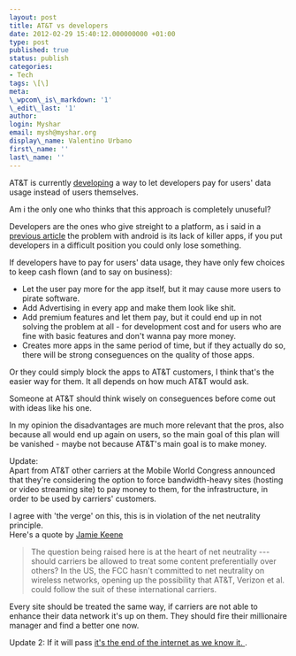 ```yaml
---
layout: post
title: AT&T vs developers
date: 2012-02-29 15:40:12.000000000 +01:00
type: post
published: true
status: publish
categories:
- Tech
tags: \[\]
meta:
\_wpcom\_is\_markdown: '1'
\_edit\_last: '1'
author:
login: Myshar
email: mysh@myshar.org
display\_name: Valentino Urbano
first\_name: ''
last\_name: ''
---
```


AT&T is currently [developing][0] a way to let developers pay for users' data usage instead of users themselves.

Am i the only one who thinks that this approach is completely unuseful?

Developers are the ones who give streight to a platform, as i said in a [previous article][1] the problem with android is its lack of killer apps, if you put developers in a difficult position you could only lose something.

If developers have to pay for users' data usage, they have only few choices to keep cash flown (and to say on business):

* Let the user pay more for the app itself, but it may cause more users to pirate software.
* Add Advertising in every app and make them look like shit.
* Add premium features and let them pay, but it could end up in not solving the problem at all - for development cost and for users who are fine with basic features and don't wanna pay more money.
* Creates more apps in the same period of time, but if they actually do so, there will be strong conseguences on the quality of those apps.

Or they could simply block the apps to AT&T customers, I think that's the easier way for them. It all depends on how much AT&T would ask.

Someone at AT&T should think wisely on conseguences before come out with ideas like his one.

In my opinion the disadvantages are much more relevant that the pros, also because all would end up again on users, so the main goal of this plan will be vanished - maybe not because AT&T's main goal is to make money.

Update:  
Apart from AT&T other carriers at the Mobile World Congress announced that they're considering the option to force bandwidth-heavy sites (hosting or video streaming site) to pay money to them, for the infrastructure, in order to be used by carriers' customers.

I agree with 'the verge' on this, this is in violation of the net neutrality principle.  
Here's a quote by [Jamie Keene ][2]

> The question being raised here is at the heart of net neutrality --- should carriers be allowed to treat some content preferentially over others? In the US, the FCC hasn't committed to net neutrality on wireless networks, opening up the possibility that AT&T, Verizon et al. could follow the suit of these international carriers.

Every site should be treated the same way, if carriers are not able to enhance their data network it's up on them. They should fire their millionaire manager and find a better one now.

Update 2: If it will pass [it's the end of the internet as we know it. ][3].


[0]: http://www.theverge.com/2012/2/27/2828345/att-mobile-app-data-fee-developer-plan
[1]: http://anythingapple.altervista.org/2012/02/anthem-of-a-new-blog/
[2]: http://www.theverge.com/2012/2/28/2830230/mobile-operators-data-use-mwc
[3]: http://www.theverge.com/2012/3/6/2833314/mwc-carriers-net-neutrality